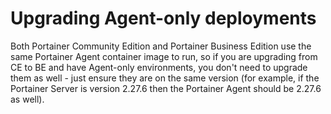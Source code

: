 # Upgrading Agent-only deployments

Both Portainer Community Edition and Portainer Business Edition use the same Portainer Agent container image to run, so if you are upgrading from CE to BE and have Agent-only environments, you don't need to upgrade them as well - just ensure they are on the same version (for example, if the Portainer Server is version 2.27.6 then the Portainer Agent should be 2.27.6 as well).
